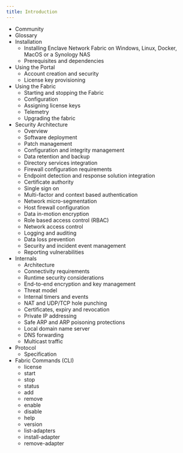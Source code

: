 ```yaml
---
title: Introduction
---
```


- Community
- Glossary
- Installation
    - Installing Enclave Network Fabric on Windows, Linux, Docker, MacOS or a Synology NAS
    - Prerequisites and dependencies
- Using the Portal
    - Account creation and security
    - License key provisioning
- Using the Fabric
    - Starting and stopping the Fabric
    - Configuration
    - Assigning license keys
    - Telemetry
    - Upgrading the fabric
- Security Architecture
    - Overview
    - Software deployment
    - Patch management
    - Configuration and integrity management
    - Data retention and backup
    - Directory services integration
    - Firewall configuration requirements
    - Endpoint detection and response solution integration
    - Certificate authority
    - Single sign on
    - Multi-factor and context based authentication
    - Network micro-segmentation
    - Host firewall configuration
    - Data in-motion encryption
    - Role based access control (RBAC)
    - Network access control
    - Logging and auditing
    - Data loss prevention
    - Security and incident event management
    - Reporting vulnerabilities
- Internals
    - Architecture
    - Connectivity requirements
    - Runtime security considerations
    - End-to-end encryption and key management
    - Threat model
    - Internal timers and events
    - NAT and UDP/TCP hole punching
    - Certificates, expiry and revocation
    - Private IP addressing
    - Safe ARP and ARP poisoning protections
    - Local domain name server
    - DNS forwarding
    - Multicast traffic
- Protocol
    - Specification
- Fabric Commands (CLI)
    - license
    - start
    - stop
    - status
    - add
    - remove
    - enable
    - disable
    - help
    - version
    - list-adapters
    - install-adapter
    - remove-adapter